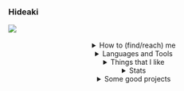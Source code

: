 ### Hideaki

![](https://komarev.com/ghpvc/?username=HideakiAtsuyo&color=blue)

<details style='text-align: center;' align='center'>
  <summary> How to (find/reach) me </summary>
  <p style="text-align: center;"align="center">============================================================</p>
  <p style="text-align: center;"align="center"><a href="https://discord.gg/HRNvGpj"><code><img alt="Hideaki's YouTube" height="20" src="https://discord.com/assets/07dca80a102d4149e9736d4b162cff6f.ico"></code></a> <a href="https://www.youtube.com/c/HideakiAtsuyo?sub_confirmation=1"><code><img alt="Hideaki's YouTube" height="20" src="https://s.ytimg.com/yts/img/favicon_144-vfliLAfaB.png"></code></a> <a href="https://www.instagram.com/hideakiatsuyo"><code><img alt="Hideaki's Instagram" height="20" src="https://www.instagram.com/static/images/ico/favicon-192.png/68d99ba29cc8.png"></code></a> <a href="https://cracked.to/HideakiAtsuyo"><code><img alt="Hideaki's C.TO" height="20" src="https://cracked.to/favicon.ico"></code></a></p>
  <p style="text-align: center;"align="center">============================================================</p>
</details>
<details style='text-align: center;' align='center'>
  <summary> Languages and Tools </summary>
  <p style="text-align: center;"align="center"><code><img height="20" src="https://raw.githubusercontent.com/github/explore/80688e429a7d4ef2fca1e82350fe8e3517d3494d/topics/javascript/javascript.png"></code> <code><img height="20" src="https://raw.githubusercontent.com/github/explore/80688e429a7d4ef2fca1e82350fe8e3517d3494d/topics/nodejs/nodejs.png"></code> <code><img height="20" src="https://raw.githubusercontent.com/github/explore/80688e429a7d4ef2fca1e82350fe8e3517d3494d/topics/csharp/csharp.png"></code></p>
  <p style="text-align: center;"align="center">A little bit: <code><img height="20" src="https://raw.githubusercontent.com/github/explore/80688e429a7d4ef2fca1e82350fe8e3517d3494d/topics/php/php.png"></code> <code><img height="20" src="https://raw.githubusercontent.com/github/explore/80688e429a7d4ef2fca1e82350fe8e3517d3494d/topics/html/html.png"></code> <code><img height="20" src="https://raw.githubusercontent.com/github/explore/80688e429a7d4ef2fca1e82350fe8e3517d3494d/topics/css/css.png"></code> <code><img height="20" src="https://raw.githubusercontent.com/github/explore/80688e429a7d4ef2fca1e82350fe8e3517d3494d/topics/ruby/ruby.png"></code> <code><img height="20" src="https://raw.githubusercontent.com/github/explore/80688e429a7d4ef2fca1e82350fe8e3517d3494d/topics/cpp/cpp.png"></code> <code><img height="20" src="https://raw.githubusercontent.com/github/explore/80688e429a7d4ef2fca1e82350fe8e3517d3494d/topics/python/python.png"></code></p>
  <p style="text-align: center;"align="center">Wanna learn: <code><img height="20" src="https://raw.githubusercontent.com/github/explore/80688e429a7d4ef2fca1e82350fe8e3517d3494d/topics/cpp/cpp.png"></code></p>
  <p style="text-align: center;"align="center">============================================================</p>
</details>
<details style='text-align: center;' align='center'>
  <summary> Things that I like </summary>
  <p style="text-align: center;"align="center"><strong>Development</strong></p>
  <p style="text-align: center;"align="center"><strong>Reverse Engineering</strong></p>
  <p style="text-align: center;"align="center"><strong>And some others private things</strong></p>
  <p style="text-align: center;"align="center">============================================================</p>
</details>
<details style='text-align: center;' align='center'>
  <summary> Stats </summary>
  <p style="text-align: center;"align="center"><a href="https://github.com/HideakiAtsuyo"><img align="center" src="https://github-readme-stats.vercel.app/api?username=HideakiAtsuyo&show_icons=true&include_all_commits=true&show_icons=true&title_color=fff&icon_color=79ff97&text_color=9f9f9f&bg_color=151515" alt="Hideaki's stats" /></a></p>
  <p style="text-align: center;"align="center"><a href="https://github.com/HideakiAtsuyo?tab=repositories"><img align="center" src="https://github-readme-stats.vercel.app/api/top-langs/?username=HideakiAtsuyo&layout=compact&show_icons=true&title_color=fff&icon_color=79ff97&text_color=9f9f9f&bg_color=151515" /></a></p>
  <p style="text-align: center;"align="center"><a href="https://github.com/ryo-ma/github-profile-trophy"><img align="center" src="https://github-profile-trophy.vercel.app/?username=HideakiAtsuyo&theme=gruvbox"></a></p>
  <h3 align="center">Visitors<br><img src="https://hgithub.glitch.me/count.svg" /></h3>
  <p style="text-align: center;"align="center">============================================================</p>
</details>
<details style='text-align: center;' align='center'>
  <summary> Some good projects </summary>
  <p style="text-align: center;"align="center">=> <a href="https://github.com/JacqueSatan/ethyme.cpp">Ethyme.cpp</a></p>
  <p style="text-align: center;"align="center">=> <a href="https://github.com/luccanunes/discord.cpp">Discord.cpp</a></p>
  <p style="text-align: center;"align="center">=> <a href="https://github.com/whoshuu/cpr">CPR</a></p>
  <p style="text-align: center;"align="center">=> <a href="https://github.com/gammasoft71/xtd_console">xtd.console</a></p>
  <p style="text-align: center;"align="center">=> <a href="https://github.com/ikalnytskyi/termcolor">Termcolor</a></p>
  <p style="text-align: center;"align="center">============================================================</p>
</details>
